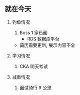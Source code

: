 

## 就在今天

1. 钓鱼情况
	1. Boss 1 家已面
		- RDS 数据库平台
      - 简历需要更新, 展示内容不全
2. 学习情况
	1. CKA 明天考试

3. 减重情况
	1. 面试骑行 9 公里